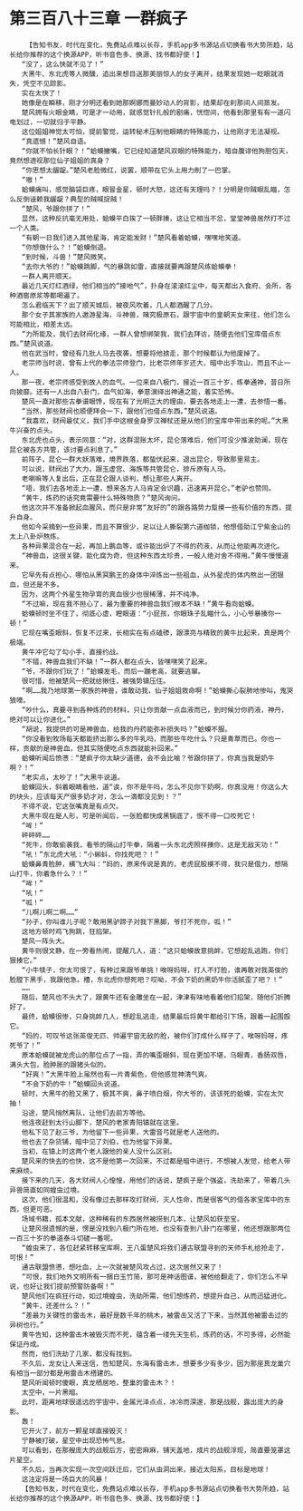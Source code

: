 # 第三百八十三章 一群疯子
        【告知书友，时代在变化，免费站点难以长存，手机app多书源站点切换看书大势所趋，站长给你推荐的这个换源APP，听书音色多、换源、找书都好使！】
       “没了，这么快就不见了！”
       大黑牛、东北虎等人微醺，追出来想目送那美丽惊人的女子离开，结果发现她一眨眼就消失，凭空不见踪影。
       实在太快了！
       她像是在瞬移，刚才分明还看到她那婀娜而曼妙动人的背影，结果却在刹那间人间蒸发。
       楚风拥有火眼金睛，可是才一动用，就感觉针扎般的剧痛，恍惚间，他看到那里有有一道闪电划过，一切就归于平静。
       这位姐姐神觉太可怕，提前警觉，运转秘术压制他眼睛的特殊能力，让他刚才无法凝视。
       “真遗憾！”楚风自语。
       “你就不怕长针眼？！”蛤蟆撇嘴，它已经知道楚风双眼的特殊能力，暗自腹诽他狗胆包天，竟然想透视那位仙子姐姐的真身？
       “你思想太龌龊。”楚风老脸微红，说罢，顺带在它头上用力削了一巴掌。
       “嗷！”
       蛤蟆痛叫，感觉脑袋巨疼，眼冒金星，顿时大怒，这还有天理吗？！分明是你贼眼乱瞄，怎么反倒诬赖我龌龊？典型的贼喊捉贼！
       “楚风，爷跟你拼了！”
       显然，这种反抗毫无用处，蛤蟆平白挨了一顿胖揍，这让它相当不忿，堂堂神兽居然打不过一个人类。
       “有朝一日我们进入其他星海，肯定能发财！”楚风看着蛤蟆，嘿嘿地笑道。
       “你想做什么？！”蛤蟆倒退。
       “到时候，斗兽！”楚风微笑。
       “去你大爷的！”蛤蟆跳脚，气的暴跳如雷，直接就要再跟楚风练蛤蟆拳！
       一群人离开顺天。
       最近几天灯红酒绿，他们相当的“接地气”，扑身在滚滚红尘中，每天都出入食府、会所，各种酒窖原浆等都喝遍了。
       怎么君临天下？出了顺天城后，被夜风吹着，几人都酒醒了几分。
       那个女子其家族的人遨游星海，斗神兽，赌究极原石，跟宇宙中的皇朝天女来往，他们怎么可能相比，相差太远。
       “力所能及，我们去财阀化缘，一群人曾想绑架我，我们去拜访，随便去他们宝库借点东西。”楚风说道。
       他在武当时，曾经有几批人马去夜袭，想要将他掳走，那个时候都认为他废掉了。
       老宗师当时说，曾有上代的拳法宗师登门，比老宗师年岁还大，暗中出手攻山，而且不止一人。
       那一夜，老宗师感受到故人的血气。一位来自八极门，接近一百三十岁，练拳通神，昔日所向披靡。还有一人出自八卦门，血气如海，拳意演绎出神通之能，着实恐怖。
       楚风一直对那些古拳谱眼馋，现在有了光明正大的理由，要去各地走上一遭，去参悟一番。
       “当然，那些财阀也顺便拜会一下，跟他们也借点东西。”楚风说道。
       “我喜欢，财阀最仗义，我们手中这根金身罗汉禅杖还是从他们的宝库中带出来的呢。”大黑牛兴奋的点头。
       东北虎也点头，表示同意：“对，这群混账太坏，昆仑落难后，他们可没少推波助澜，现在昆仑被各方共管，该讨要点利息了。”
       前阵子，昆仑一群大妖落难，境界跌落，都蛰伏起来，退出昆仑，导致那里易主。
       可以说，财阀出了大力，跟玉虚宫、海族等共管昆仑，排斥原有人马。
       老喇嘛等人复出后，正在昆仑跟人谈判，想让那些人离开。
       “唔，我们去各地走上一遭，想来各方人马肯定会识趣，迅速离开昆仑。”老驴也赞同。
       “黄牛，炼药的话究竟需要什么特殊物质？”楚风询问。
       他这次并不准备掀起血腥风，而只是非常“友好的”的跟各路势力踅摸一些有价值的东西，提升自身。
       他如今采摘到一些异果，而且不算很少，足以让人撕裂第六道枷锁，他想借助江宁紫金山的太上八卦炉熬炼。
       各种异果混合在一起，再加上鹏血等，或许能出炉了不得的药液，从而让他能再次进化。
       “神兽血，这很关键，能化腐为奇，但这种东西太珍贵，一般人绝对舍不得用。”黄牛慢慢道来。
       它早先有点担心，哪怕从黑冥鹏王的身体中淬炼出一些祖血，从外星虎的体内熬出一团银血，但还是不多。
       因为，这两个外星生物孕育的真血很少也很稀薄，并不纯净。
       “不过嘛，现在我不担心了，最为重要的神兽血我们根本不缺！”黄牛看向蛤蟆。
       蛤蟆顿时坐不住了，彻底心虚，瞪眼道：“小屁孩，你眼珠子乱瞄什么，小心爷暴揍你一顿！”
       它现在嘴歪眼斜，恢复不过来，长相实在有点磕碜，跟漂亮与精致的黄牛比起来，真是两个极端。
       黄牛冲它勾了勾小手，直接约战。
       “不错，神兽血我们不缺！”一群人都在点头，皆嘿嘿笑了起来。
       “爷，不跟你们玩了！”蛤蟆发毛，而后一蹦老高，就要逃窜。
       很可惜，他被楚风一把就给揪住，被强势镇压住。
       “啊……我乃地球第一家族的神兽，谁敢动我，仙子姐姐救命啊！”蛤蟆撕心裂肺地惨叫，鬼哭狼嚎。
       “吵什么，真要寻到各种炼药的材料，只让你贡献一点血液而已，到时候分你药液，神丹，绝对可以让你进化。”
       “胡说，我提供的可是神兽血，给我的丹药能弥补损失吗？”蛤蟆不服。
       “你没看到牧场每天都能挤出那么多的牛乳吗，而那些牛吃什么？只是青草而已。你也一样，贡献的是神兽血，但其实随便吃点东西就能补回来。”
       蛤蟆听闻后愤懑：“楚疯子你太缺少道德，会不会比喻？爷跟你拼了，你真当我是奶牛啊？！”
       “老实点，太吵了！”大黑牛说道。
       蛤蟆回头，斜着眼睛看他，道“诶，你不是牛吗，怎么不见你下奶啊，你真没用！你这么大的块头，应该每天产很多奶才对，怎么一滴都没见到！？”
       不得不说，它这张嘴真是有点欠。
       大黑牛现在是人形，可是听闻后，一张脸都快成黑锅底了，恨不得一口咬死它！
       “哞！”
       砰砰砰……
       “死牛，你敢偷袭我，看爷的隔山打牛拳，隔着一头东北虎照样揍你，这是无敌天功！”
       “吼！”东北虎大吼：“小蝌蚪，你找死吧？！”
       蛤蟆鼻青脸肿，横飞大叫：“妈的，原来传说是真的，老虎屁股摸不得，我只是借力，想隔山打牛，你着急什么？！”
       “哞！”
       “吼！”
       “呱！”
       “儿啊儿啊二啊……”
       “孙子，你叫谁儿子呢？敢用黑驴蹄子对我下黑脚，爷打不死你，呱！”
       这地方顿时鸡飞狗跳，狂掐架。
       楚风一阵头大。
       黄牛则很文静，在一旁看热闹，提醒几人，道：“这只蛤蟆故意挑衅，它想趁乱逃跑，你们狠揍它。”
       “小牛犊子，你太可恨了，有种过来跟爷单挑！唉呀妈呀，打人不打脸，谁再敢对我英俊的脸膛下黑手，我跟他急。槽，东北虎你想死吧？哎呦，不会下奶的黑奶牛你活腻歪了吧？！”
       ……
       随后，楚风也不头大了，跟黄牛还有金雕坐在一起，津津有味地看着他们掐架，随他们折腾好了。
       最终，蛤蟆很惨，只身挑衅几人，想趁乱逃走，结果最后将黄牛都给引下场，跟着一起围殴它。
       “妈的，可叹爷这张英俊无匹、帅遍宇宙无敌的脸，被你们打成什么样子了，唉呀妈呀，疼死爷了！”
       原本蛤蟆就被龙虎山的那位点了一指，弄的嘴歪眼斜，现在更加不堪，乌眼青，香肠双唇，满头大包，脸肿胀的跟猪头似的。
       “好爽！”大黑牛脸上虽然也有一片青紫色，但他感觉神清气爽。
       “不会下奶的牛！”蛤蟆回头说道。
       顿时，大黑牛的脸又黑了，极其不爽，鼻子喷白烟，你大爷的，该该死的蛤蟆，实在太欠抽！
       沿途，楚风悄然离队，让他们去前方等他。
       他连夜赶到太行山脚下，楚风的老家青阳镇就在这里。
       他私下见了赵三爷，为他留下一些异果，大雷音弓就是老人送他的。
       他也去了杂货铺，暗中见了刘伯，也为他留下异果。
       当初，在镇上时这两个老人跟他的亲人没什么区别。
       楚风来的快去的也快，这不是他第一次回来，不过都是暗中进行，不想被人发觉，给老人带来麻烦。
       接下来的几天，各大财阀人心惶惶，用他们的话说，楚疯子是个强盗，洗劫来了，带着几头异兽简直如同蝗虫过境。
       这次，他们很温和，没有像过去那样攻打财阀，灭人性命，而是很客气的借各家宝库中的东西，但更可恶。
       场域书籍，孤本文献，这种稀有的东西居然被捞到几本，让楚风如获至宝。
       让楚风很遗憾的是，愣是没找到八极门所在地，也没有查到八卦门在哪里，他还想跟那两位一百三十岁的拳道泰斗切磋一番呢。
       “蝗虫来了，各位赶紧转移宝库啊，王八蛋楚风将我们通古联盟寻到的天师手札给抢走了，可恨！”
       通古联盟愤懑，想吐血，上一次就被楚风攻占过，这次居然又来了！
       “可恨，我们地外文明所有一捆白玉竹简，那可是神话图谱，被他给翻走了，你们怎么不早说，也好让我们提前预警防备啊！”
       楚风他们在疯狂行动，如过境蝗虫，洗劫所需，他们想炼药，想提升自己，从而迅猛进化。
       “黄牛，还差什么？！”
       “差最为关键性的雷击木，最好是数千年的桃木，被雷击又活了下来，当然其他被雷击过的异树也行。”
       黄牛告知，这种雷击木被毁灭而不死，蕴含着一缕先天生机，炼药的话，不可多得，必然能保证丹成。
       然而，他们洗劫了几家，都没有找到。
       不久后，龙女让人来送信，告知楚风，东海有雷击木，想要多少有多少，因为那座真龙巢穴有相当一部分都是用雷击木搭建的。
       楚风听闻顿时傻眼，真龙栖居地，整巢的雷击木？！
       太空中，一片黑暗。
       此时，距离地球很遥远的宇宙中，金属光泽点点，冰冷而深邃，那是战舰，露出庞大的身影。
       轰！
       它开火了，前方一颗星球直接毁灭！
       宁静被打破，星空中出现恐怖气息。
       可以看到，在那艘庞大的战舰后方，密密麻麻，铺天盖地，成片的战舰浮现，简直要笼罩这片星空。
       不久后，当再次实现一次空间跃迁后，它们从虫洞出来，接近太阳系，目标是地球！
       这注定将是一场巨大的风暴！
       【告知书友，时代在变化，免费站点难以长存，手机app多书源站点切换看书大势所趋，站长给你推荐的这个换源APP，听书音色多、换源、找书都好使！】